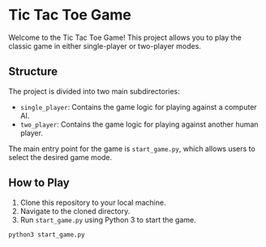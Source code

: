 # Tic Tac Toe Game

Welcome to the Tic Tac Toe Game! This project allows you to play the classic game in either single-player or two-player modes.

## Structure

The project is divided into two main subdirectories:

- `single_player`: Contains the game logic for playing against a computer AI.
- `two_player`: Contains the game logic for playing against another human player.

The main entry point for the game is `start_game.py`, which allows users to select the desired game mode.

## How to Play

1. Clone this repository to your local machine.
2. Navigate to the cloned directory.
3. Run `start_game.py` using Python 3 to start the game.

```bash
python3 start_game.py
